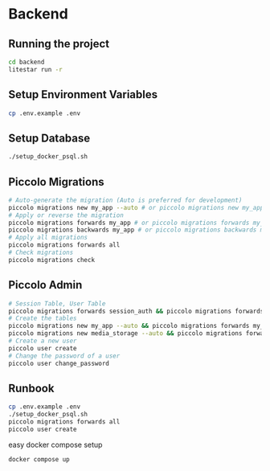 # Backend

## Running the project
```bash
cd backend
litestar run -r
```

## Setup Environment Variables
```bash
cp .env.example .env
```

## Setup Database
```bash
./setup_docker_psql.sh
```

## Piccolo Migrations
```bash
# Auto-generate the migration (Auto is preferred for development)
piccolo migrations new my_app --auto # or piccolo migrations new my_app
# Apply or reverse the migration
piccolo migrations forwards my_app # or piccolo migrations forwards my_app --preview
piccolo migrations backwards my_app # or piccolo migrations backwards my_app --preview
# Apply all migrations
piccolo migrations forwards all
# Check migrations
piccolo migrations check
```

## Piccolo Admin
```bash
# Session Table, User Table
piccolo migrations forwards session_auth && piccolo migrations forwards user
# Create the tables
piccolo migrations new my_app --auto && piccolo migrations forwards my_app
piccolo migrations new media_storage --auto && piccolo migrations forwards media_storage
# Create a new user
piccolo user create
# Change the password of a user
piccolo user change_password
```

## Runbook
```bash
cp .env.example .env
./setup_docker_psql.sh
piccolo migrations forwards all
piccolo user create
```

easy docker compose setup
```bash
docker compose up
```